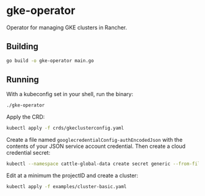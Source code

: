 # gke-operator

Operator for managing GKE clusters in Rancher.

## Building

```sh
go build -o gke-operator main.go
```

## Running

With a kubeconfig set in your shell, run the binary:

```sh
./gke-operator
```

Apply the CRD:

```sh
kubectl apply -f crds/gkeclusterconfig.yaml
```

Create a file named `googlecredentialConfig-authEncodedJson` with the contents
of your JSON service account credential. Then create a cloud credential secret:

```sh
kubectl --namespace cattle-global-data create secret generic --from-file=googlecredentialConfig-authEncodedJson cc-abcde
```

Edit at a minimum the projectID and create a cluster:

```sh
kubectl apply -f examples/cluster-basic.yaml
```
